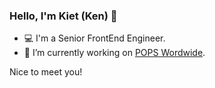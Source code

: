 ### Hello, I'm Kiet (Ken) 👋
- 💻 I'm a Senior FrontEnd Engineer.
- :pushpin: I’m currently working on [POPS Wordwide](https://popsww.com/en/).


Nice to meet you!

<!--
**kenturo/kenturo** is a ✨ _special_ ✨ repository because its `README.md` (this file) appears on your GitHub profile.

Here are some ideas to get you started:

- 🔭 I’m currently working on POPS Wordwide
- 🌱 I’m currently learning ...
- 👯 I’m looking to collaborate on ...
- 🤔 I’m looking for help with ...
- 💬 Ask me about ...
- 📫 How to reach me: ...
- 😄 Pronouns: ...
- ⚡ Fun fact: ...
-->
